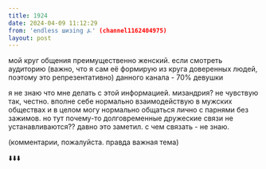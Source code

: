 ```yaml
---
title: 1924
date: 2024-04-09 11:12:29
from: 'endless шизing ⍼' (channel1162404975)
layout: post
---
```


мой круг общения преимущественно женский. 
если смотреть аудиторию (важно, что я сам её формирую из круга доверенных людей, поэтому это репрезентативно) данного канала - 70% девушки

я не знаю что мне делать с этой информацией. мизандрия? не чувствую так, честно. вполне себе нормально взаимодействую в мужских обществах и в целом могу нормально общаться лично с парнями без зажимов. но тут почему-то долговременные дружеские связи не устанавливаются?? 
давно это заметил. с чем связать - не знаю.

(комментарии, пожалуйста. правда важная тема)

⬇️⬇️⬇️
